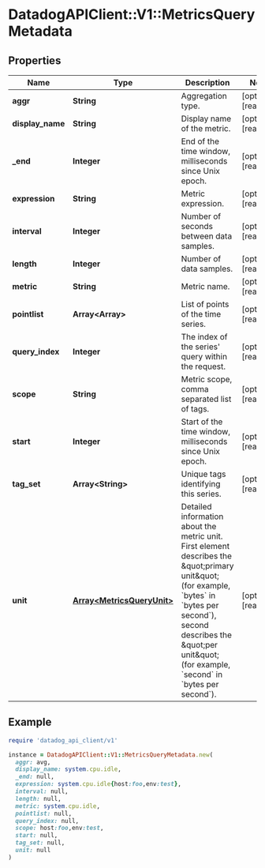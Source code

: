 # DatadogAPIClient::V1::MetricsQueryMetadata

## Properties

| Name | Type | Description | Notes |
| ---- | ---- | ----------- | ----- |
| **aggr** | **String** | Aggregation type. | [optional][readonly] |
| **display_name** | **String** | Display name of the metric. | [optional][readonly] |
| **_end** | **Integer** | End of the time window, milliseconds since Unix epoch. | [optional][readonly] |
| **expression** | **String** | Metric expression. | [optional][readonly] |
| **interval** | **Integer** | Number of seconds between data samples. | [optional][readonly] |
| **length** | **Integer** | Number of data samples. | [optional][readonly] |
| **metric** | **String** | Metric name. | [optional][readonly] |
| **pointlist** | **Array&lt;Array&gt;** | List of points of the time series. | [optional][readonly] |
| **query_index** | **Integer** | The index of the series&#39; query within the request. | [optional][readonly] |
| **scope** | **String** | Metric scope, comma separated list of tags. | [optional][readonly] |
| **start** | **Integer** | Start of the time window, milliseconds since Unix epoch. | [optional][readonly] |
| **tag_set** | **Array&lt;String&gt;** | Unique tags identifying this series. | [optional][readonly] |
| **unit** | [**Array&lt;MetricsQueryUnit&gt;**](MetricsQueryUnit.md) | Detailed information about the metric unit. First element describes the \&quot;primary unit\&quot; (for example, &#x60;bytes&#x60; in &#x60;bytes per second&#x60;), second describes the \&quot;per unit\&quot; (for example, &#x60;second&#x60; in &#x60;bytes per second&#x60;). | [optional][readonly] |

## Example

```ruby
require 'datadog_api_client/v1'

instance = DatadogAPIClient::V1::MetricsQueryMetadata.new(
  aggr: avg,
  display_name: system.cpu.idle,
  _end: null,
  expression: system.cpu.idle{host:foo,env:test},
  interval: null,
  length: null,
  metric: system.cpu.idle,
  pointlist: null,
  query_index: null,
  scope: host:foo,env:test,
  start: null,
  tag_set: null,
  unit: null
)
```

